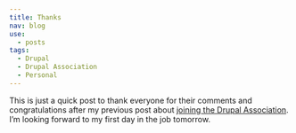 ```yaml
---
title: Thanks
nav: blog
use:
  - posts
tags:
  - Drupal
  - Drupal Association
  - Personal
---
```

This is just a quick post to thank everyone for their comments and congratulations after my previous post about [joining the Drupal Association](/blog/drupal-association). I’m looking forward to my first day in the job tomorrow.